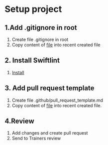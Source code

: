 # Setup project

## 1.Add .gitignore in root
1. Create file .gitignore in root
2. Copy content of [file](https://github.com/framgia/Training-Guideline/blob/master/IOS/setup-project/.gitignore) into recent created file

## 2. Install Swiftlint
1. [Install](https://github.com/framgia/Training-Guideline/blob/master/IOS/setup-project/install_swiftlint.md)

## 3. Add pull request template
1. Create file .github/pull_request_template.md
2. Copy content of [file](https://github.com/framgia/Training-Guideline/blob/master/IOS/setup-project/pull_request_template.md) into recent created file.

## 4.Review
1. Add changes and create pull request
2. Send to Trainers review

